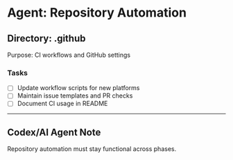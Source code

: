 # Agent: Repository Automation

## Directory: .github
Purpose: CI workflows and GitHub settings

### Tasks
- [ ] Update workflow scripts for new platforms
- [ ] Maintain issue templates and PR checks
- [ ] Document CI usage in README

---

## Codex/AI Agent Note
Repository automation must stay functional across phases.
